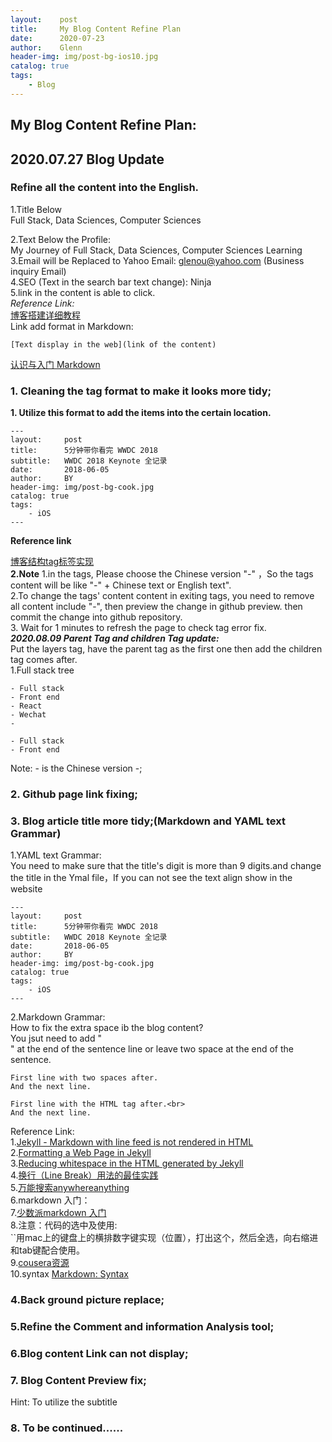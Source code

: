 ```yaml
---
layout:    post                    
title:     My Blog Content Refine Plan
date:      2020-07-23           
author:    Glenn                     
header-img: img/post-bg-ios10.jpg  
catalog: true                      
tags:                              
    - Blog
---
```


## My Blog Content Refine Plan:

## 2020.07.27 Blog Update
### Refine all the content into the English.

1.Title Below<br>
Full Stack, Data Sciences, Computer Sciences<br>

2.Text Below the Profile:<br>
My Journey of Full Stack, Data Sciences, Computer Sciences Learning<br>
3.Email will be Replaced to Yahoo Email: glenou@yahoo.com (Business inquiry Email)<br>
4.SEO (Text in the search bar text change): Ninja<br>
5.link in the content is able to click.<br>
*Reference Link:*  
[博客搭建详细教程](https://github.com/qiubaiying/qiubaiying.github.io/wiki/%E5%8D%9A%E5%AE%A2%E6%90%AD%E5%BB%BA%E8%AF%A6%E7%BB%86%E6%95%99%E7%A8%8B)  
Link add format in Markdown:  
```
[Text display in the web](link of the content)
```
[认识与入门 Markdown](https://sspai.com/post/25137)
### 1. Cleaning the tag format to make it looks more tidy;
**1. Utilize this format to add the items into the certain location.**
```
---
layout:     post
title:      5分钟带你看完 WWDC 2018
subtitle:   WWDC 2018 Keynote 全记录
date:       2018-06-05
author:     BY
header-img: img/post-bg-cook.jpg
catalog: true
tags:
    - iOS
---
```
**Reference link**

[博客结构tag标签实现](http://glennou.cn/2017/09/09/%E5%8D%9A%E5%AE%A2%E7%BB%93%E6%9E%84tag/)  
**2.Note** 
1.in the tags, Please choose the Chinese version "-" ，So the tags content will be like "-" + Chinese text or English text".  
2.To change the tags' content  content in exiting tags, you need to remove all content include "-", then preview the change in github preview. then commit the change into github repository.  
3. Wait for 1 minutes to refresh the page to check tag error fix.  
***2020.08.09 Parent Tag and children Tag update:***  
Put the layers tag, have the parent tag as the first one then add the children tag comes after.  
1.Full stack tree 
```
- Full stack
- Front end
- React
- Wechat 
- 
```
```
- Full stack
- Front end
```
Note: - is the Chinese version -;   
### 2. Github page link fixing;

### 3. Blog article title more tidy;(Markdown and YAML text Grammar)

1.YAML text Grammar:  
You need to make sure that the title's digit is more than 9 digits.and change the title in the Ymal file，If you can not see the text align show in the website
```
---
layout:     post
title:      5分钟带你看完 WWDC 2018
subtitle:   WWDC 2018 Keynote 全记录
date:       2018-06-05
author:     BY
header-img: img/post-bg-cook.jpg
catalog: true
tags:
    - iOS
---
```

2.Markdown Grammar:  
How to fix the extra space ib the blog content?  
You jsut need to add "<br>" at the end of the sentence line or leave two space at the end of the sentence.  
```
First line with two spaces after.  
And the next line.

First line with the HTML tag after.<br>
And the next line.
```
Reference Link:   
1.[Jekyll - Markdown with line feed is not rendered in HTML](https://stackoverflow.com/questions/52762454/jekyll-markdown-with-line-feed-is-not-rendered-in-html)<br>
2.[Formatting a Web Page in Jekyll](http://tmblog.mwbinc.com/general/2016/09/03/fomatting-page-jekyll.html)<br>
3.[Reducing whitespace in the HTML generated by Jekyll](https://mathieubuisson.github.io/reducing-whitespace-jekyll-html/)<br>
4.[换行（Line Break）用法的最佳实践](https://www.markdown.xyz/basic-syntax/#line-breaks)  
5.[万能搜索anywhereanything](http://lackar.com/aa/)  
6.markdown 入门：  
7.[少数派markdown 入门](https://sspai.com/post/25137)  
8.注意：代码的选中及使用:  
``用mac上的键盘上的横排数字键实现（位置），打出这个，然后全选，向右缩进和tab键配合使用。  
9.[cousera资源](https://www.coursera.org/learn/reproducible-research/lecture/5NzHN/r-markdown)   
10.syntax [Markdown: Syntax](https://daringfireball.net/projects/markdown/syntax)

### 4.Back ground picture replace;

### 5.Refine the Comment and information Analysis tool;

### 6.Blog content Link can not display;

### 7. Blog Content Preview fix;
Hint: To utilize the subtitle

### 8. To be continued......
